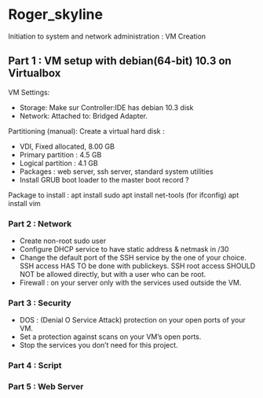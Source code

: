 # Roger_skyline
Initiation to system and network administration : VM Creation

## Part 1 : VM setup with debian(64-bit) 10.3 on Virtualbox
VM Settings:
- Storage: Make sur Controller:IDE has debian 10.3 disk
- Network: Attached to: Bridged Adapter.

Partitioning (manual):
Create a virtual hard disk :
- VDI, Fixed allocated, 8.00 GB
- Primary partition : 4.5 GB
- Logical partition : 4.1 GB
- Packages : web server, ssh server, standard system utilities
- Install GRUB boot loader to the master boot record ? <Yes>
  
Package to install : 
apt install sudo
apt install net-tools (for ifconfig)
apt install vim

### Part 2 : Network
- Create non-root sudo user
- Configure DHCP service to have static address & netmask in /30
- Change the default port of the SSH service by the one of your choice. SSH access HAS TO be done with publickeys.
SSH root access SHOULD NOT be allowed directly, but with a user who can be root.
- Firewall : on your server only with the services used outside the VM.

### Part 3 : Security
- DOS : (Denial O Service Attack) protection on your open ports of your VM.
- Set a protection against scans on your VM’s open ports.
- Stop the services you don’t need for this project.

### Part 4 : Script

### Part 5 : Web Server

